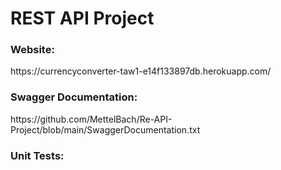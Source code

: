 <h1>REST API Project</h1>

<h3>Website:</h3>
https://currencyconverter-taw1-e14f133897db.herokuapp.com/

<h3>Swagger Documentation:</h3>
https://github.com/MettelBach/Re-API-Project/blob/main/SwaggerDocumentation.txt
    
<h3>Unit Tests:</h3>
